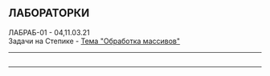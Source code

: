 ## ЛАБОРАТОРКИ

ЛАБРАБ-01 - 04,11.03.21  
Задачи на Степике - [Тема "Обработка массивов"](https://stepik.org/lesson/416145/)  

---  

```

```

---  
